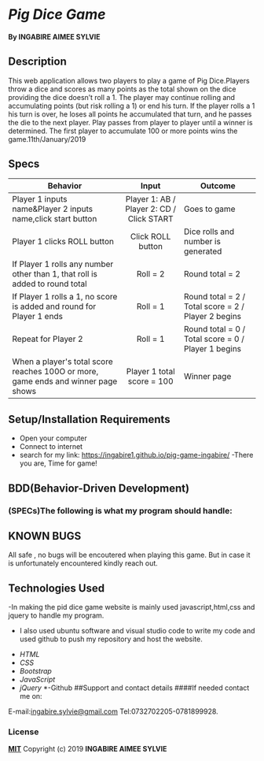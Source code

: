 # _Pig Dice Game_

#### By INGABIRE AIMEE SYLVIE

## Description

This web application allows two players to play a game of Pig Dice.Players throw a dice and scores as many points as the total shown on the dice providing the dice doesn’t roll a 1. The player may continue rolling and accumulating points (but risk rolling a 1) or end his turn. If the player rolls a 1 his turn is over, he loses all points he accumulated that turn, and he passes the die to the next player. Play passes from player to player until a winner is determined. The first player to accumulate 100 or more points wins the game.11th/January/2019

## Specs

| Behavior                                                                          |                   Input                   | Outcome                                             |
| --------------------------------------------------------------------------------- | :---------------------------------------: | --------------------------------------------------- |
| Player 1 inputs name&Player 2 inputs name,click start button                      | Player 1: AB / Player 2: CD / Click START | Goes to game                                        |
| Player 1 clicks ROLL button                                                       |             Click ROLL button             | Dice rolls and number is generated                  |
| If Player 1 rolls any number other than 1, that roll is added to round total      |                 Roll = 2                  | Round total = 2                                     |
| If Player 1 rolls a 1, no score is added and round for Player 1 ends              |                 Roll = 1                  | Round total = 2 / Total score = 2 / Player 2 begins |
| Repeat for Player 2                                                               |                 Roll = 1                  | Round total = 0 / Total score = 0 / Player 1 begins |
| When a player's total score reaches 100O or more, game ends and winner page shows |        Player 1 total score = 100         | Winner page                                         |

## Setup/Installation Requirements

- Open your computer
- Connect to internet
- search for my link: https://ingabire1.github.io/pig-game-ingabire/
  -There you are, Time for game!

## BDD(Behavior-Driven Development)

### (SPECs)The following is what my program should handle:

## KNOWN BUGS

All safe , no bugs will be encoutered when playing this game. But in case it is unfortunately encountered kindly reach out.

## Technologies Used

-In making the pid dice game website is mainly used javascript,html,css and jquery to handle my program.

- I also used ubuntu software and visual studio code to write my code and used github to push my repository and host the website.

* _HTML_
* _CSS_
* _Bootstrap_
* _JavaScript_
* _jQuery_
  \*-Github
  ##Support and contact details
  ####If needed contact me on:

E-mail:ingabire.sylvie@gmail.com
Tel:0732702205-0781899928.

### License

**[MIT](http://choosealisence.com/licenses/mit/)**
Copyright (c) 2019 **INGABIRE AIMEE SYLVIE**
